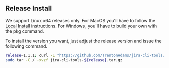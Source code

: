 ## Release Install

We support Linux x64 releases only. For MacOS you'll have to follow  the [Local Install](https://github.com/TrentonAdams/jira-cli-tools#local-install) instructions. For Windows, you'll have to build your own with the pkg command.

To install the version you want, just adjust the release version and issue the following command.

```bash
release=1.1.1; curl -L "https://github.com/TrentonAdams/jira-cli-tools/releases/download/${release}/jira-cli-tools-${release}.tar.gz" > jira-cli-tools-${release}.tar.gz;
sudo tar -C / -xvzf jira-cli-tools-${release}.tar.gz
```

